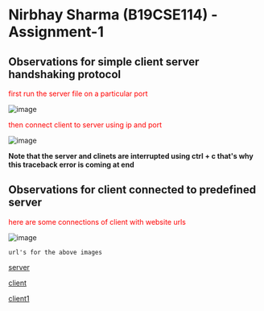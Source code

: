 # Nirbhay Sharma (B19CSE114) - Assignment-1

## Observations for simple client server handshaking protocol

<span style="color:red">first run the server file on a particular port <span/>

![image](https://drive.google.com/uc?id=1uu_Xh11fwefosPe2MugPY3o98at1C9Wq)

<span style="color:red">then connect client to server using ip and port<span/>

![image](https://drive.google.com/uc?id=1oOQxRXR70oOefOeXwxHDPnbCzqfF0_Pz)

**Note that the server and clinets are interrupted using ctrl + c that's why this traceback error is coming at end**

## Observations for client connected to predefined server

<span style="color:red">here are some connections of client with website urls<span/>

![image](https://drive.google.com/uc?id=1VQt4dcplBQZpMEZNS3mo2syq_UjOtH-J)



```
url's for the above images
```

[server](https://drive.google.com/file/d/1uu_Xh11fwefosPe2MugPY3o98at1C9Wq/view?usp=sharing)

[client](https://drive.google.com/file/d/1oOQxRXR70oOefOeXwxHDPnbCzqfF0_Pz/view?usp=sharing)

[client1](https://drive.google.com/file/d/1VQt4dcplBQZpMEZNS3mo2syq_UjOtH-J/view?usp=sharing)
